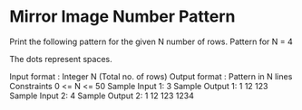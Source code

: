 # Mirror Image Number Pattern

Print the following pattern for the given N number of rows.
Pattern for N = 4




The dots represent spaces.


Input format :
Integer N (Total no. of rows)
Output format :
Pattern in N lines
Constraints
0 <= N <= 50
Sample Input 1:
3
Sample Output 1:
      1 
    12
  123
Sample Input 2:
4
Sample Output 2:
      1 
    12
  123
1234